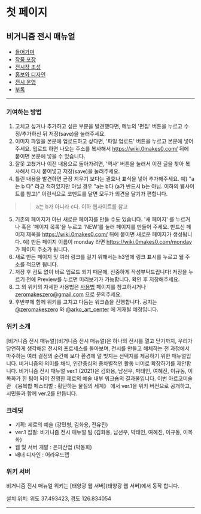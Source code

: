 # 첫 페이지 

## 비거니즘 전시 매뉴얼
* [들어가며](Introduce)
* [작품 포장](작품포장)
* [전시장 조성](전시장조성)
* [홍보와 디자인](홍보-디자인)
* [전시 운영](전시운영)
* [부록](부록)


***
 
### 기여하는 방법
 1. 고치고 싶거나 추가하고 싶은 부분을 발견했다면, 메뉴의 '편집' 버튼을 누르고 수정/추가하신 뒤 저장(save)을 눌러주세요.
 2. 이미지 파일을 본문에 업로드하고 싶다면, '파일 업로드' 버튼을 누르고 본문에 넣어주세요. 업로드 하면 나오는 주소를 복사해서 https://wiki.0makes0.com/ 뒤에 붙이면 본문에 넣을 수 있습니다.  
 3. 잘못 고쳤거나 이전 내용으로 돌아가려면, '역사' 버튼을 눌러서 이전 글을 찾아 복사해서 다시 붙여넣고 저장(save)을 눌러주세요.
 4. 틀린 내용을 발견하면 곧장 지우기 보다는 괄호나 표식을 넣어 추가해주세요. 예) "a는 b 다" 라고 적혀있지만 아닐 경우 "a는 b다 (a가 반드시 b는 아님. 이하의 웹사이트를 참고)" 이런식으로 코멘트를 달면 모두가 의견을 달기가 편합니다.
 >> a는 b가 아니라 c다. 이하 웹사이트를 참고 
 5. 기존의 페이지가 아닌 새로운 페이지를 만들 수도 있습니다. '새 페이지' 를 누르거나 혹은 '페이지 목록'을 누르고 'NEW'를 눌러 페이지를 만들어 주세요. 만드신 페이지 제목을 https://wiki.0makes0.com/ 뒤에 붙이면 새로운 페이지가 생성됩니다. 예) 만든 페이지 이름이 monday 라면 https://wiki.0makes0.com/monday 가 페이지 주소가 됩니다.
 6. 새로 만든 페이지 및 여러 링크를 걸기 위해서는 h3옆에 링크 표시를 누르고 웹 주소를 적으면 됩니다.
 7. 저장 후 검토 없이 바로 업로드 되기 때문에, 신중하게 작성부탁드립니다! 저장을 누르기 전에 Preview를 누르면 미리보기가 가능합니다. 확인 후 저장해주세요.
 8. 그 외 위키의 자세한 사용법은 [사용법](사용법) 페이지를 참고하시거나 zeromakeszero@gmail.com 으로 문의주세요.
 9. 후반부에 함께 위키를 고치고 다듬는 워크숍을 진행합니다. 공지는 [@zeromakeszero](https://www.instagram.com/zeromakeszero/) 와 [@arko_art_center](https://instagram.com/arko_art_center) 에 게재될 예정입니다.

### 위키 소개

[비거니즘 전시 매뉴얼](비거니즘 전시 매뉴얼)은 하나의 전시를 열고 닫기까지, 우리가 당연하게 생각해온 전시의 프로세스를 돌아보며, 전시를 만들고 해체하는 전 과정에서 마주하는 여러 결정의 순간에 보다 환경에 덜 빚지는 선택지를 제공하기 위한 매뉴얼입니다. 비거니즘의 의미를 채식, 인간중심의 종차별적인 활동 너머로 확장하기를 제안합니다. 비거니즘 전시 매뉴얼 ver.1 (2021)은 김화용, 남선우, 박태인, 여혜진, 이규동, 이목화가 한 팀이 되어 진행한 제로의 예술 내부 워크숍의 결과물입니다. 이번 아르코미술관 《융복합 페스티벌 : 횡단하는 물질의 세계》 에서 ver.1을 위키 버전으로 공개하고, 시민들과 함께 ver.2를 만듭니다. 

### 크레딧 

 - 기획: 제로의 예술 (강민형, 김화용, 전유진)
 - ver.1 집필: 비거니즘 전시 매뉴얼 팀 (김화용, 남선우, 박태인, 여혜진, 이규동, 이목화)
 - 웹 및 서버 개발 : 은파산업 (박동희)
 - 배너 디자인 : 어라우드랩 


### 위키 서버

비거니즘 전시 매뉴얼 위키는 [태양광 웹 서버](태양광 웹 서버)에서 동작 합니다. 
 
설치 위치: 위도 37.493423, 경도 126.834054

***